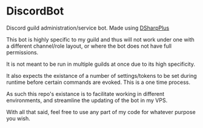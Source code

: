 # DiscordBot
Discord guild administration/service bot. Made using [DSharpPlus](https://github.com/DSharpPlus/DSharpPlus)

This bot is highly specific to my guild and thus will not work under one with a different channel/role layout, or where the bot does not have full permissions.

It is not meant to be run in multiple guilds at once due to its high specificity.

It also expects the existance of a number of settings/tokens to be set during runtime before certain commands are evoked. This is a one time process.

As such this repo's existance is to facilitate working in different environments, and streamline the updating of the bot in my VPS.

With all that said, feel free to use any part of my code for whatever purpose you wish.
